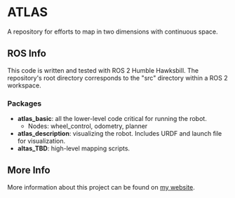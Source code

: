 # ATLAS
A repository for efforts to map in two dimensions with continuous space.

## ROS Info
This code is written and tested with ROS 2 Humble Hawksbill. The repository's root directory corresponds to the "src" directory within a ROS 2 workspace.

### Packages
- **atlas_basic**: all the lower-level code critical for running the robot.
    - Nodes: wheel_control, odometry, planner
- **atlas_description**: visualizing the robot. Includes URDF and launch file for visualization.
- **altas_TBD**: high-level mapping scripts.

## More Info
More information about this project can be found on [my website](https://lorenzos.io/projects/2022/06/10/Line-Based-Mapping.html).
